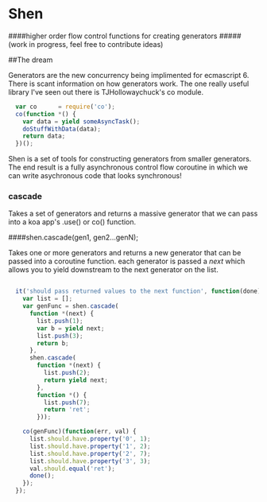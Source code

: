 Shen
=============

####higher order flow control functions for creating generators
#####(work in progress, feel free to contribute ideas)

##The dream

Generators are the new concurrency being implimented for ecmascript 6.
There is scant information on how generators work. The one really useful 
library I've seen out there is TJHollowaychuck's co module.

```javascript
  var co      = require('co');
  co(function *() {
    var data = yield someAsyncTask();
    doStuffWithData(data);
    return data;
  })();
```

Shen is a set of tools for constructing generators from smaller generators.
The end result is a fully asynchronous control flow coroutine in which we can write 
asychronous code that looks synchronous!

### cascade

Takes a set of generators and returns a massive generator that we can pass
into a koa app's .use() or co() function. 

####shen.cascade(gen1, gen2...genN);

Takes one or more generators and returns a new generator that can be passed
into a coroutine function. each generator is passed a *next* which allows you
to yield downstream to the next generator on the list. 

```javascript

  it('should pass returned values to the next function', function(done) {
    var list = [];
    var genFunc = shen.cascade(
      function *(next) {
        list.push(1);
        var b = yield next;
        list.push(3);
        return b;
      },
      shen.cascade(
        function *(next) {
          list.push(2);
          return yield next;
        },
        function *() {
          list.push(7);
          return 'ret';
        }));

    co(genFunc)(function(err, val) {
      list.should.have.property('0', 1);
      list.should.have.property('1', 2);
      list.should.have.property('2', 7);
      list.should.have.property('3', 3);
      val.should.equal('ret');
      done();
    });
  });
```





